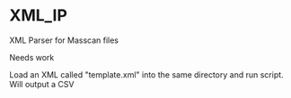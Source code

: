# XML_IP
XML Parser for Masscan files

Needs work

Load an XML called "template.xml" into the same directory and run script. Will output a CSV
